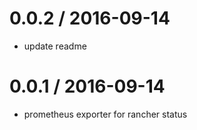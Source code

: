
0.0.2 / 2016-09-14
==================

  * update readme

0.0.1 / 2016-09-14
==================

  * prometheus exporter for rancher status
